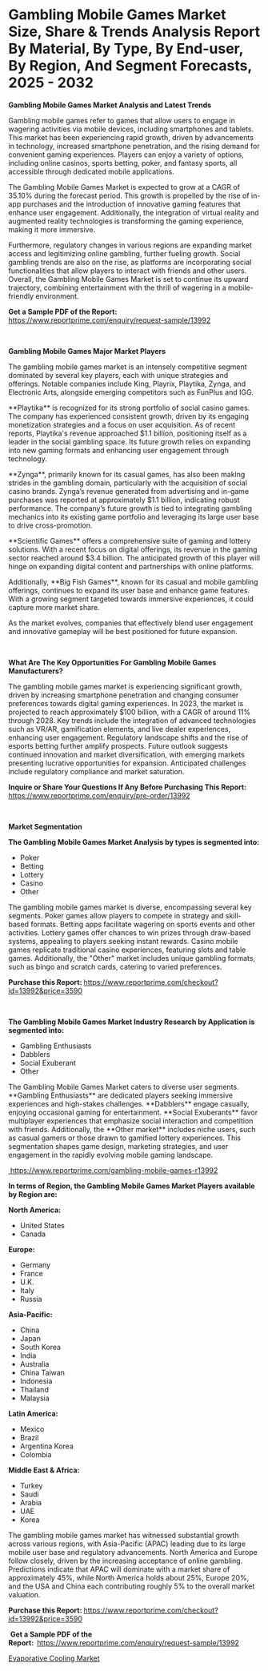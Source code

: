<p><h1>Gambling Mobile Games Market Size, Share & Trends Analysis Report By Material, By Type, By End-user, By Region, And Segment Forecasts, 2025 - 2032</h1></p><p><strong>Gambling Mobile Games Market Analysis and Latest Trends</strong></p>
<p><p>Gambling mobile games refer to games that allow users to engage in wagering activities via mobile devices, including smartphones and tablets. This market has been experiencing rapid growth, driven by advancements in technology, increased smartphone penetration, and the rising demand for convenient gaming experiences. Players can enjoy a variety of options, including online casinos, sports betting, poker, and fantasy sports, all accessible through dedicated mobile applications.</p><p>The Gambling Mobile Games Market is expected to grow at a CAGR of 35.10% during the forecast period. This growth is propelled by the rise of in-app purchases and the introduction of innovative gaming features that enhance user engagement. Additionally, the integration of virtual reality and augmented reality technologies is transforming the gaming experience, making it more immersive.</p><p>Furthermore, regulatory changes in various regions are expanding market access and legitimizing online gambling, further fueling growth. Social gambling trends are also on the rise, as platforms are incorporating social functionalities that allow players to interact with friends and other users. Overall, the Gambling Mobile Games Market is set to continue its upward trajectory, combining entertainment with the thrill of wagering in a mobile-friendly environment.</p></p>
<p><strong>Get a Sample PDF of the Report:&nbsp;</strong> <a href="https://www.reportprime.com/enquiry/request-sample/13992?utm_campaign=3209&utm_medium=2&utm_source=Github&utm_content=ia&utm_term=20032025&utm_id=gambling-mobile-games">https://www.reportprime.com/enquiry/request-sample/13992</a></p>
<p>&nbsp;</p>
<p><strong>Gambling Mobile Games Major Market Players</strong></p>
<p><p>The gambling mobile games market is an intensely competitive segment dominated by several key players, each with unique strategies and offerings. Notable companies include King, Playrix, Playtika, Zynga, and Electronic Arts, alongside emerging competitors such as FunPlus and IGG.</p><p>**Playtika** is recognized for its strong portfolio of social casino games. The company has experienced consistent growth, driven by its engaging monetization strategies and a focus on user acquisition. As of recent reports, Playtika's revenue approached $1.1 billion, positioning itself as a leader in the social gambling space. Its future growth relies on expanding into new gaming formats and enhancing user engagement through technology.</p><p>**Zynga**, primarily known for its casual games, has also been making strides in the gambling domain, particularly with the acquisition of social casino brands. Zynga’s revenue generated from advertising and in-game purchases was reported at approximately $1.1 billion, indicating robust performance. The company’s future growth is tied to integrating gambling mechanics into its existing game portfolio and leveraging its large user base to drive cross-promotion.</p><p>**Scientific Games** offers a comprehensive suite of gaming and lottery solutions. With a recent focus on digital offerings, its revenue in the gaming sector reached around $3.4 billion. The anticipated growth of this player will hinge on expanding digital content and partnerships with online platforms.</p><p>Additionally, **Big Fish Games**, known for its casual and mobile gambling offerings, continues to expand its user base and enhance game features. With a growing segment targeted towards immersive experiences, it could capture more market share.</p><p>As the market evolves, companies that effectively blend user engagement and innovative gameplay will be best positioned for future expansion.</p></p>
<p>&nbsp;</p>
<p><strong>What Are The Key Opportunities For Gambling Mobile Games Manufacturers?</strong></p>
<p><p>The gambling mobile games market is experiencing significant growth, driven by increasing smartphone penetration and changing consumer preferences towards digital gaming experiences. In 2023, the market is projected to reach approximately $100 billion, with a CAGR of around 11% through 2028. Key trends include the integration of advanced technologies such as VR/AR, gamification elements, and live dealer experiences, enhancing user engagement. Regulatory landscape shifts and the rise of esports betting further amplify prospects. Future outlook suggests continued innovation and market diversification, with emerging markets presenting lucrative opportunities for expansion. Anticipated challenges include regulatory compliance and market saturation.</p></p>
<p><strong>Inquire or Share Your Questions If Any Before Purchasing This Report:</strong> <a href="https://www.reportprime.com/enquiry/pre-order/13992?utm_campaign=3209&utm_medium=2&utm_source=Github&utm_content=ia&utm_term=20032025&utm_id=gambling-mobile-games">https://www.reportprime.com/enquiry/pre-order/13992</a></p>
<p>&nbsp;</p>
<p><strong>Market Segmentation</strong></p>
<p><strong>The Gambling Mobile Games Market Analysis by types is segmented into:</strong></p>
<p><ul><li>Poker</li><li>Betting</li><li>Lottery</li><li>Casino</li><li>Other</li></ul></p>
<p><p>The gambling mobile games market is diverse, encompassing several key segments. Poker games allow players to compete in strategy and skill-based formats. Betting apps facilitate wagering on sports events and other activities. Lottery games offer chances to win prizes through draw-based systems, appealing to players seeking instant rewards. Casino mobile games replicate traditional casino experiences, featuring slots and table games. Additionally, the "Other" market includes unique gambling formats, such as bingo and scratch cards, catering to varied preferences.</p></p>
<p><strong>Purchase this Report:&nbsp;</strong><a href="https://www.reportprime.com/checkout?id=13992&price=3590&utm_campaign=3209&utm_medium=2&utm_source=Github&utm_content=ia&utm_term=20032025&utm_id=gambling-mobile-games">https://www.reportprime.com/checkout?id=13992&price=3590</a></p>
<p>&nbsp;</p>
<p><strong>The Gambling Mobile Games Market Industry Research by Application is segmented into:</strong></p>
<p><ul><li>Gambling Enthusiasts</li><li>Dabblers</li><li>Social Exuberant</li><li>Other</li></ul></p>
<p><p>The Gambling Mobile Games Market caters to diverse user segments. **Gambling Enthusiasts** are dedicated players seeking immersive experiences and high-stakes challenges. **Dabblers** engage casually, enjoying occasional gaming for entertainment. **Social Exuberants** favor multiplayer experiences that emphasize social interaction and competition with friends. Additionally, the **Other market** includes niche users, such as casual gamers or those drawn to gamified lottery experiences. This segmentation shapes game design, marketing strategies, and user engagement in the rapidly evolving mobile gaming landscape.</p></p>
<p><a href="https://www.reportprime.com/gambling-mobile-games-r13992?utm_campaign=3209&utm_medium=2&utm_source=Github&utm_content=ia&utm_term=20032025&utm_id=gambling-mobile-games">&nbsp;https://www.reportprime.com/gambling-mobile-games-r13992</a></p>
<p><strong>In terms of Region, the Gambling Mobile Games Market Players available by Region are:</strong></p>
<p>
    <p> <strong> North America: </strong>
        <ul>
            <li>United States</li>
            <li>Canada</li>
        </ul>
        </p> 
    <p> <strong> Europe: </strong>
        <ul>
            <li>Germany</li>
            <li>France</li>
            <li>U.K.</li>
            <li>Italy</li>
            <li>Russia</li>
        </ul>
        </p> 
    <p> <strong> Asia-Pacific: </strong>
        <ul>
            <li>China</li>
            <li>Japan</li>
            <li>South Korea</li>
            <li>India</li>
            <li>Australia</li>
            <li>China Taiwan</li>
            <li>Indonesia</li>
            <li>Thailand</li>
            <li>Malaysia</li>
        </ul>
        </p> 
    <p> <strong> Latin America: </strong>
        <ul>
            <li>Mexico</li>
            <li>Brazil</li>
            <li>Argentina Korea</li>
            <li>Colombia</li>
        </ul>
        </p> 
    <p> <strong> Middle East & Africa: </strong>
        <ul>
            <li>Turkey</li>
            <li>Saudi</li>
            <li>Arabia</li>
            <li>UAE</li>
            <li>Korea</li>
        </ul>
    </p>
    </p>
<p><p>The gambling mobile games market has witnessed substantial growth across various regions, with Asia-Pacific (APAC) leading due to its large mobile user base and regulatory advancements. North America and Europe follow closely, driven by the increasing acceptance of online gambling. Predictions indicate that APAC will dominate with a market share of approximately 45%, while North America holds about 25%, Europe 20%, and the USA and China each contributing roughly 5% to the overall market valuation.</p></p>
<p><strong>Purchase this Report: </strong><a href="https://www.reportprime.com/checkout?id=13992&price=3590&utm_campaign=3209&utm_medium=2&utm_source=Github&utm_content=ia&utm_term=20032025&utm_id=gambling-mobile-games">https://www.reportprime.com/checkout?id=13992&price=3590</a></p>
<p>&nbsp;<strong>Get a Sample PDF of the Report:&nbsp;&nbsp;</strong><a href="https://www.reportprime.com/enquiry/request-sample/13992?utm_campaign=3209&utm_medium=2&utm_source=Github&utm_content=ia&utm_term=20032025&utm_id=gambling-mobile-games">https://www.reportprime.com/enquiry/request-sample/13992</a></p>
<p><strong></strong></p>
<p><p><a href="https://github.com/ziogaskangui96/Market-Research-Report-List-1/blob/main/evaporative-cooling-market.md?utm_campaign=3209&utm_medium=2&utm_source=Github&utm_content=ia&utm_term=20032025&utm_id=gambling-mobile-games">Evaporative Cooling Market</a></p></p>